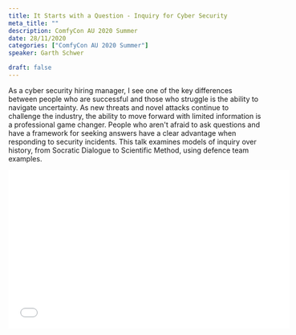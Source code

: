 ```yaml
---
title: It Starts with a Question - Inquiry for Cyber Security
meta_title: ""
description: ComfyCon AU 2020 Summer
date: 28/11/2020
categories: ["ComfyCon AU 2020 Summer"]
speaker: Garth Schwer

draft: false
---
```

As a cyber security hiring manager, I see one of the key differences between people who are successful and those who struggle is the ability to navigate uncertainty. As new threats and novel attacks continue to challenge the industry, the ability to move forward with limited information is a professional game changer. People who aren't afraid to ask questions and have a framework for seeking answers have a clear advantage when responding to security incidents. This talk examines models of inquiry over history, from Socratic Dialogue to Scientific Method, using defence team examples.

<iframe width="560" height="315" src="None" title="YouTube video player" frameborder="0" allow="accelerometer; autoplay; clipboard-write; encrypted-media; gyroscope; picture-in-picture; web-share" allowfullscreen></iframe>